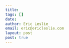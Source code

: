 ```yaml
---
title: 
tags: []
date: 
author: Eric Leslie
email: eric@ericleslie.com
layout: post
post: true
---
```

